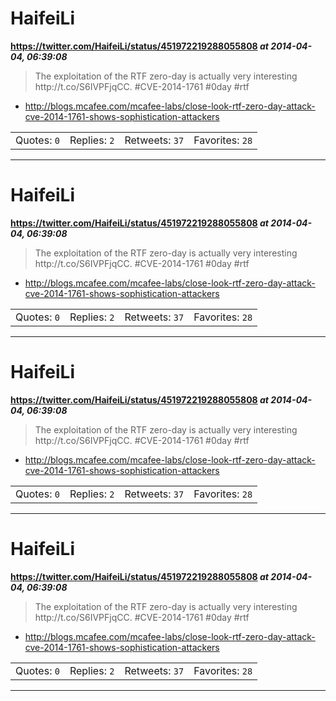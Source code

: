 # HaifeiLi
**https://twitter.com/HaifeiLi/status/451972219288055808 _at 2014-04-04, 06:39:08_**
<blockquote>
The exploitation of the RTF zero-day is actually very interesting http://t.co/S6IVPFjqCC. #CVE-2014-1761 #0day #rtf
</blockquote>

* http://blogs.mcafee.com/mcafee-labs/close-look-rtf-zero-day-attack-cve-2014-1761-shows-sophistication-attackers

<table><tr>
<td>Quotes: <code>0</code></td>
<td>Replies: <code>2</code></td>
<td>Retweets: <code>37</code></td>
<td>Favorites: <code>28</code></td>
</tr></table>

---

# HaifeiLi
**https://twitter.com/HaifeiLi/status/451972219288055808 _at 2014-04-04, 06:39:08_**
<blockquote>
The exploitation of the RTF zero-day is actually very interesting http://t.co/S6IVPFjqCC. #CVE-2014-1761 #0day #rtf
</blockquote>

* http://blogs.mcafee.com/mcafee-labs/close-look-rtf-zero-day-attack-cve-2014-1761-shows-sophistication-attackers

<table><tr>
<td>Quotes: <code>0</code></td>
<td>Replies: <code>2</code></td>
<td>Retweets: <code>37</code></td>
<td>Favorites: <code>28</code></td>
</tr></table>

---

# HaifeiLi
**https://twitter.com/HaifeiLi/status/451972219288055808 _at 2014-04-04, 06:39:08_**
<blockquote>
The exploitation of the RTF zero-day is actually very interesting http://t.co/S6IVPFjqCC. #CVE-2014-1761 #0day #rtf
</blockquote>

* http://blogs.mcafee.com/mcafee-labs/close-look-rtf-zero-day-attack-cve-2014-1761-shows-sophistication-attackers

<table><tr>
<td>Quotes: <code>0</code></td>
<td>Replies: <code>2</code></td>
<td>Retweets: <code>37</code></td>
<td>Favorites: <code>28</code></td>
</tr></table>

---

# HaifeiLi
**https://twitter.com/HaifeiLi/status/451972219288055808 _at 2014-04-04, 06:39:08_**
<blockquote>
The exploitation of the RTF zero-day is actually very interesting http://t.co/S6IVPFjqCC. #CVE-2014-1761 #0day #rtf
</blockquote>

* http://blogs.mcafee.com/mcafee-labs/close-look-rtf-zero-day-attack-cve-2014-1761-shows-sophistication-attackers

<table><tr>
<td>Quotes: <code>0</code></td>
<td>Replies: <code>2</code></td>
<td>Retweets: <code>37</code></td>
<td>Favorites: <code>28</code></td>
</tr></table>

---

